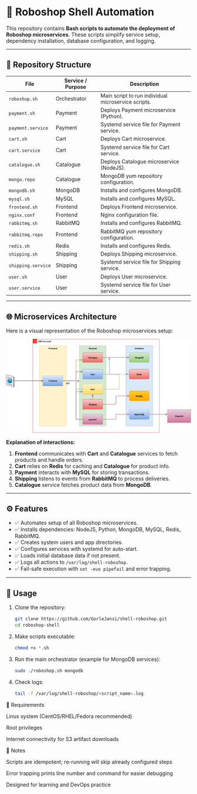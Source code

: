 # 🛒 Roboshop Shell Automation

This repository contains **Bash scripts to automate the deployment of Roboshop microservices**. These scripts simplify service setup, dependency installation, database configuration, and logging.

---

## 📂 Repository Structure

| File | Service / Purpose | Description |
|------|-----------------|-------------|
| `roboshop.sh` | Orchestrator | Main script to run individual microservice scripts. |
| `payment.sh` | Payment | Deploys Payment microservice (Python). |
| `payment.service` | Payment | Systemd service file for Payment service. |
| `cart.sh` | Cart | Deploys Cart microservice. |
| `cart.service` | Cart | Systemd service file for Cart service. |
| `catalogue.sh` | Catalogue | Deploys Catalogue microservice (NodeJS). |
| `mongo.repo` | Catalogue | MongoDB yum repository configuration. |
| `mongodb.sh` | MongoDB | Installs and configures MongoDB. |
| `mysql.sh` | MySQL | Installs and configures MySQL. |
| `frontend.sh` | Frontend | Deploys Frontend microservice. |
| `nginx.conf` | Frontend | Nginx configuration file. |
| `rabbitmq.sh` | RabbitMQ | Installs and configures RabbitMQ. |
| `rabbitmq.repo` | Frontend | RabbitMQ yum repository configuration. |
| `redis.sh` | Redis | Installs and configures Redis. |
| `shipping.sh` | Shipping | Deploys Shipping microservice. |
| `shipping.service` | Shipping | Systemd service file for Shipping service. |
| `user.sh` | User | Deploys User microservice. |
| `user.service` | User | Systemd service file for User service. |

---

## 🌐 Microservices Architecture

Here is a visual representation of the Roboshop microservices setup:

![Roboshop Architecture](roboshop.jpg)

**Explanation of interactions:**

1. **Frontend** communicates with **Cart** and **Catalogue** services to fetch products and handle orders.  
2. **Cart** relies on **Redis** for caching and **Catalogue** for product info.  
3. **Payment** interacts with **MySQL** for storing transactions.  
4. **Shipping** listens to events from **RabbitMQ** to process deliveries.  
5. **Catalogue** service fetches product data from **MongoDB**.  

---

## ⚙️ Features

- ✅ Automates setup of all Roboshop microservices.  
- ✅ Installs dependencies: NodeJS, Python, MongoDB, MySQL, Redis, RabbitMQ.  
- ✅ Creates system users and app directories.  
- ✅ Configures services with systemd for auto-start.  
- ✅ Loads initial database data if not present.  
- ✅ Logs all actions to `/var/log/shell-roboshop`.  
- ✅ Fail-safe execution with `set -euo pipefail` and error trapping.  

---

## 🚀 Usage

1. Clone the repository:
   ```bash
   git clone https://github.com/GorleJansi/shell-roboshop.git
   cd roboshop-shell

2. Make scripts executable:
   ```bash
   chmod +x *.sh


3. Run the main orchestrator (example for MongoDB services):
   ```bash
   sudo ./roboshop.sh mongodb

4. Check logs:
   ```bash
   tail -f /var/log/shell-roboshop/<script_name>.log


🔧 Requirements

Linux system (CentOS/RHEL/Fedora recommended)

Root privileges

Internet connectivity for S3 artifact downloads

📌 Notes

Scripts are idempotent; re-running will skip already configured steps

Error trapping prints line number and command for easier debugging

Designed for learning and DevOps practice
